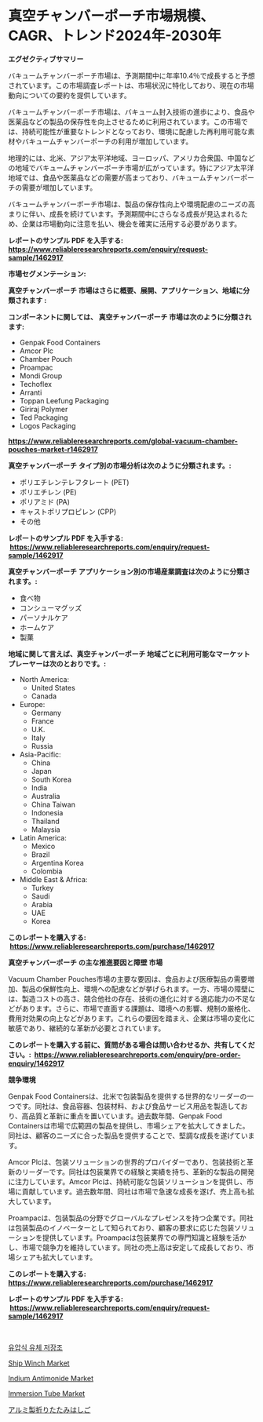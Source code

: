 <p><h1>真空チャンバーポーチ市場規模、CAGR、トレンド2024年-2030年</h1></p><p><strong>エグゼクティブサマリー</strong></p>
<p><p>バキュームチャンバーポーチ市場は、予測期間中に年率10.4％で成長すると予想されています。この市場調査レポートは、市場状況に特化しており、現在の市場動向についての要約を提供しています。</p><p>バキュームチャンバーポーチ市場は、バキューム封入技術の進歩により、食品や医薬品などの製品の保存性を向上させるために利用されています。この市場では、持続可能性が重要なトレンドとなっており、環境に配慮した再利用可能な素材やバキュームチャンバーポーチの利用が増加しています。</p><p>地理的には、北米、アジア太平洋地域、ヨーロッパ、アメリカ合衆国、中国などの地域でバキュームチャンバーポーチ市場が広がっています。特にアジア太平洋地域では、食品や医薬品などの需要が高まっており、バキュームチャンバーポーチの需要が増加しています。</p><p>バキュームチャンバーポーチ市場は、製品の保存性向上や環境配慮のニーズの高まりに伴い、成長を続けています。予測期間中にさらなる成長が見込まれるため、企業は市場動向に注意を払い、機会を確実に活用する必要があります。</p></p>
<p><strong>レポートのサンプル PDF を入手する: <a href="https://www.reliableresearchreports.com/enquiry/request-sample/1462917">https://www.reliableresearchreports.com/enquiry/request-sample/1462917</a></strong></p>
<p><strong>市場セグメンテーション:</strong></p>
<p><strong> 真空チャンバーポーチ 市場はさらに概要、展開、アプリケーション、地域に分類されます :</strong></p>
<p><strong>コンポーネントに関しては、 真空チャンバーポーチ 市場は次のように分類されます: &nbsp;</strong></p>
<p><ul><li>Genpak Food Containers</li><li>Amcor Plc</li><li>Chamber Pouch</li><li>Proampac</li><li>Mondi Group</li><li>Techoflex</li><li>Arranti</li><li>Toppan Leefung Packaging</li><li>Giriraj Polymer</li><li>Ted Packaging</li><li>Logos Packaging</li></ul></p>
<p><strong><a href="https://www.reliableresearchreports.com/global-vacuum-chamber-pouches-market-r1462917">https://www.reliableresearchreports.com/global-vacuum-chamber-pouches-market-r1462917</a></strong></p>
<p><strong> 真空チャンバーポーチ タイプ別の市場分析は次のように分類されます。:</strong></p>
<p><ul><li>ポリエチレンテレフタレート (PET)</li><li>ポリエチレン (PE)</li><li>ポリアミド (PA)</li><li>キャストポリプロピレン (CPP)</li><li>その他</li></ul></p>
<p><strong>レポートのサンプル PDF を入手する: &nbsp;<a href="https://www.reliableresearchreports.com/enquiry/request-sample/1462917">https://www.reliableresearchreports.com/enquiry/request-sample/1462917</a></strong></p>
<p><strong> 真空チャンバーポーチ アプリケーション別の市場産業調査は次のように分類されます。:</strong></p>
<p><ul><li>食べ物</li><li>コンシューマグッズ</li><li>パーソナルケア</li><li>ホームケア</li><li>製菓</li></ul></p>
<p><strong>地域に関して言えば、真空チャンバーポーチ 地域ごとに利用可能なマーケットプレーヤーは次のとおりです。:</strong></p>
<p><ul>
    <li>
        North America:
        <ul>
            <li>United States</li>
            <li>Canada</li>
        </ul>
    </li>
    <li>
        Europe:
        <ul>
            <li>Germany</li>
            <li>France</li>
            <li>U.K.</li>
            <li>Italy</li>
            <li>Russia</li>
        </ul>
    </li>
    <li>
        Asia-Pacific:
        <ul>
            <li>China</li>
            <li>Japan</li>
            <li>South Korea</li>
            <li>India</li>
            <li>Australia</li>
            <li>China Taiwan</li>
            <li>Indonesia</li>
            <li>Thailand</li>
            <li>Malaysia</li>
        </ul>
    </li>
    <li>
        Latin America:
        <ul>
            <li>Mexico</li>
            <li>Brazil</li>
            <li>Argentina Korea</li>
            <li>Colombia</li>
        </ul>
    </li>
    <li>
        Middle East & Africa:
        <ul>
            <li>Turkey</li>
            <li>Saudi</li>
            <li>Arabia</li>
            <li>UAE</li>
            <li>Korea</li>
        </ul>
    </li>
    </ul></p>
<p><strong>このレポートを購入する: &nbsp;<a href="https://www.reliableresearchreports.com/purchase/1462917">https://www.reliableresearchreports.com/purchase/1462917</a></strong></p>
<p><strong>真空チャンバーポーチ の主な推進要因と障壁 市場</strong></p>
<p><p>Vacuum Chamber Pouches市場の主要な要因は、食品および医療製品の需要増加、製品の保鮮性向上、環境への配慮などが挙げられます。一方、市場の障壁には、製造コストの高さ、競合他社の存在、技術の進化に対する適応能力の不足などがあります。さらに、市場で直面する課題は、環境への影響、規制の厳格化、費用対効果の向上などがあります。これらの要因を踏まえ、企業は市場の変化に敏感であり、継続的な革新が必要とされています。</p></p>
<p><strong>このレポートを購入する前に、質問がある場合は問い合わせるか、共有してください。:&nbsp; <a href="https://www.reliableresearchreports.com/enquiry/pre-order-enquiry/1462917">https://www.reliableresearchreports.com/enquiry/pre-order-enquiry/1462917</a></strong></p>
<p><strong>競争環境</strong></p>
<p><p>Genpak Food Containersは、北米で包装製品を提供する世界的なリーダーの一つです。同社は、食品容器、包装材料、および食品サービス用品を製造しており、高品質と革新に重点を置いています。過去数年間、Genpak Food Containersは市場で広範囲の製品を提供し、市場シェアを拡大してきました。同社は、顧客のニーズに合った製品を提供することで、堅調な成長を遂げています。</p><p>Amcor Plcは、包装ソリューションの世界的プロバイダーであり、包装技術と革新のリーダーです。同社は包装業界での経験と実績を持ち、革新的な製品の開発に注力しています。Amcor Plcは、持続可能な包装ソリューションを提供し、市場に貢献しています。過去数年間、同社は市場で急速な成長を遂げ、売上高も拡大しています。</p><p>Proampacは、包装製品の分野でグローバルなプレゼンスを持つ企業です。同社は包装製品のイノベーターとして知られており、顧客の要求に応じた包装ソリューションを提供しています。Proampacは包装業界での専門知識と経験を活かし、市場で競争力を維持しています。同社の売上高は安定して成長しており、市場シェアも拡大しています。</p></p>
<p><strong>このレポートを購入する: &nbsp; <a href="https://www.reliableresearchreports.com/purchase/1462917">https://www.reliableresearchreports.com/purchase/1462917</a></strong></p>
<p><strong>レポートのサンプル PDF を入手する: &nbsp;<a href="https://www.reliableresearchreports.com/enquiry/request-sample/1462917">https://www.reliableresearchreports.com/enquiry/request-sample/1462917</a></strong><strong></strong></p>
<p>&nbsp;</p>
<p><p><a href="https://github.com/vsap75a286l/Market-Research-Report-List-1/blob/main/246092528059.md">유압식 유체 저장조</a></p><p><a href="https://scarlet-rocket-c63.notion.site/Ship-Winch-Market-The-Key-To-Successful-Business-Strategy-Forecast-Till-2031-308e6334b9074b72b86961a1b61001ab">Ship Winch Market</a></p><p><a href="https://issuu.com/reportprime-2/docs/indium-antimonide-market-size-2030.pptx">Indium Antimonide Market</a></p><p><a href="https://github.com/johnbach50/Market-Research-Report-List-2/blob/main/immersion-tube-market.md">Immersion Tube Market</a></p><p><a href="https://github.com/oqxogxyvqe90775/Market-Research-Report-List-1/blob/main/847049530643.md">アルミ製折りたたみはしご</a></p></p>